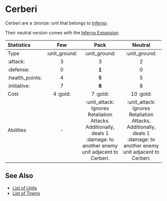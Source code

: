 # Cerberi

Cerberi are a :bronze: unit that belongs to [Inferno](../towns/inferno.md).

Their neutral version comes with the [Inferno Expansion](../content.md).


| Statistics | Few | Pack | Neutral |
| :--- | :---: | :---: | :---: |
| Type | :unit_ground: | :unit_ground: | :unit_ground: |
| :attack: | 3 | 3 | 2 |
| :defense: | 0 | **1** | 0 |
| :health_points: | 4 | **5** | 5 |
| :initiative: | 7 | **8** | 8 |
| Cost | 4 :gold: | 7 :gold: | 10 :gold: |
| Abilities | - | :unit_attack: Ignores Retaliation Attacks. Additionally, deals 1 :damage: to another enemy unit adjacent to Cerberi. | :unit_attack: Ignores Retaliation Attacks. Additionally, deals 1 :damage: to another enemy unit adjacent to Cerberi. |


## See Also

- [List of Units](../units.md)
- [List of Towns](../towns.md)
